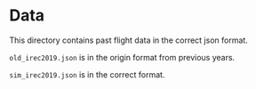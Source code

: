 # Data
This directory contains past flight data in the correct json format.

`old_irec2019.json` is in the origin format from previous years. 

`sim_irec2019.json` is in the correct format.
